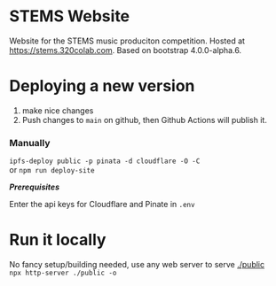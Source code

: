 # STEMS Website

Website for the STEMS music produciton competition. 
Hosted at https://stems.320colab.com.
Based on bootstrap 4.0.0-alpha.6.


# Deploying a new version

1. make nice changes 
2. Push changes to `main` on github, 
   then Github Actions will publish it.

### Manually

`ipfs-deploy public -p pinata -d cloudflare -O -C`  
or `npm run deploy-site`

***Prerequisites***

Enter the api keys for Cloudflare and Pinate in `.env` 


# Run it locally

No fancy setup/building needed, use any web server to serve [./public](./public)    
`npx http-server ./public -o`  